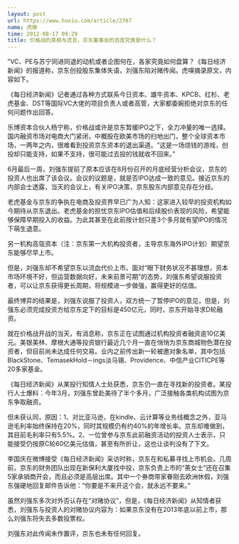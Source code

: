 ```yaml
---
layout: post
url: https://www.huxiu.com/article/2767
name: 虎嗅
time: 2012-08-17 09:29
title: 价格战的真相与谎言，京东董事会的态度究竟是什么？
---
```

”VC、PE与苏宁同进同退的动机或者企图何在，各家究竟如何盘算？《每日经济新闻》的报道称，京东创投股东集体失语，刘强东陷对赌传闻。虎嗅摘录原文，内容如下。

《每日经济新闻》记者通过各种方式联系今日资本、雄牛资本、KPCB、红杉、老虎基金、DST等国际VC大佬的项目负责人或者高管，大家都委婉拒绝对京东的任何问题作出回答。

乐博资本合伙人杨宁称，价格战或许是京东暂缓IPO之下，全力冲量的唯一选择。国内融资市场对电商大门紧闭，中概股在欧美市场的扫地出门，整个全球资本市场，一两年之内，很难看到投资京东资本的退出渠道。“这是一场烧钱的游戏，创投却只能支持，如果不支持，很可能过去投的钱就收不回来。”

6月最后一周，刘强东提前了原本应该在8月份召开的月底经营分析会议，京东的投资人也出席了该会议。会议的议题是，就是否IPO达成一致的意见。接近京东的内部会士透露，当天的会议上，有关IPO决策，京东股东内部意见存在分歧。

老虎基金与京东的争执在电商及投资界早已广为人知：这家进入较早的投资机构如今期待从京东退出。老虎基金的担忧京东IPO估值和后续股价表现的风险，希望能够保障早期投入的收益。为此其甚至在此前按计划只差3个多月就有望IPO的情况下萌生退意。

另一机构高瓴资本（注：京东第一大机构投资者，主导京东海外IPO计划）期望京东能够尽早上市。

但是，刘强东却不希望京东以流血代价上市。面对“眼下财务状况不甚理想，资本市场环境不好，但运营数据向好，未来前景可期”的态势，刘强东希望说服投资者，可以让京东获得更长周期，将规模进一步做强，赢得更好的估值。

最终博弈的结果是，刘强东说服了投资人，双方统一了暂停IPO的意见，但是，刘强东必须完成投资方给京东定下的目标是450亿元，同时，京东开始寻求D轮融资。

就在价格战开战的当天，有消息称，京东正在试图通过机构投资者融资逾10亿美元。美银美林、摩根大通等投资银行最近几个月一直在悄悄为京东商城物色潜在投资者，但目前尚未达成任何交易。业内之前传出新一轮被邀对象名单，其中包括BlackStone、TemasekHold－ings淡马锡、Providence、中信产业CITICPE等20多家基金。

《每日经济新闻》从某投行知情人士处获悉，京东仍一直在寻找新的投资者。某投行人士爆料：今年3月，刘强东曾赴美待了半个多月，广泛接触各类机构试图为京东争取融资。

但未获认同，原因：1、对比亚马逊，在kindle、云计算等业务线概念之外，亚马逊毛利率始终保持在20%，同时其规模仍有约40%的年增长率。京东却难做到，其目前毛利率只有5.5%。2、一位曾参与京东此前融资活动的投资人士表示，只能接受仍按原C轮60亿美元估值，甚至有所折让，这也让谈判没有了下文。

李国庆在微博接受《每日经济新闻》采访时称，京东在和私募寻找上市机会。几周前，京东的财务团队出现在新保利大厦找中投，京东负责上市的“蒉女士”还在召集5家承销商开会，而且必须是高层出席。其中一个券商带家眷刚去欧洲休假，刘强东强硬地回复邮件告诉他：“你要是不来开这个会，就永远不要来。”

虽然刘强东多次对外否认存在“对赌协议”，但是，《每日经济新闻》从知情者获悉，刘强东与投资人的对赌协议内容为：如果京东没有在2013年底以前上市，那么刘强东将失去多数投票权。

刘强东对此传闻未作置评，京东也未有任何回复。

